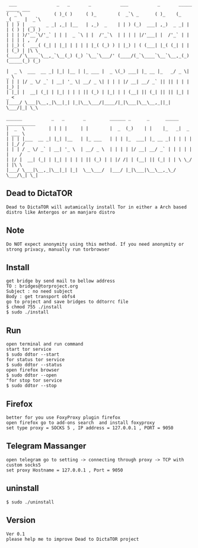 ```
 ___               _   _       _           ___           _       _____ _____ ___   
(  _`\            ( )_( )     ( )_        (  _`\ _      ( )_    (_   _(  _  |  _`\ 
| | ) |  __    _ _| ,_| |__   | ,_)  _    | | ) (_)  ___| ,_)  _ _| | | ( ) | (_) )
| | | )/'__`\/'_` | | |  _ `\ | |  /'_`\  | | | | |/'___| |  /'_` | | | | | | ,  / 
| |_) (  ___( (_| | |_| | | | | |_( (_) ) | |_) | ( (___| |_( (_| | | | (_) | |\ \ 
(____/`\____`\__,_`\__(_) (_) `\__`\___/' (____/(_`\____`\__`\__,_(_) (_____(_) (_)
```
```
|  _ \  ___  __ _| |_| |__ | |_ ___ |  _ \(_) ___| |_ __ |_   _/ _ \|  _ \ 
| | | |/ _ \/ _` | __| '_ \| __/ _ \| | | | |/ __| __/ _` || || | | | |_) |
| |_| |  __| (_| | |_| | | | || (_) | |_| | | (__| || (_| || || |_| |  _ < 
|____/ \___|\__,_|\__|_| |_|\__\___/|____/|_|\___|\__\__,_||_| \___/|_| \_\
```
```
______           _   _       _         ______ _      _      _____ ___________ 
|  _  \         | | | |     | |        |  _  (_)    | |    |_   _|  _  | ___ \
| | | |___  __ _| |_| |__   | |_ ___   | | | |_  ___| |_ __ _| | | | | | |_/ /
| | | / _ \/ _` | __| '_ \  | __/ _ \  | | | | |/ __| __/ _` | | | | | |    / 
| |/ |  __| (_| | |_| | | | | || (_) | | |/ /| | (__| || (_| | | \ \_/ | |\ \ 
|___/ \___|\__,_|\__|_| |_|  \__\___/  |___/ |_|\___|\__\__,_\_/  \___/\_| \_|
```
## Dead to DictaTOR
    Dead to DictaTOR will autamically install Tor in either a Arch based distro like Antergos or an manjaro distro
## Note
    Do NOT expect anonymity using this method. If you need anonymity or strong privacy, manually run torbrowser
## Install
    get bridge by send mail to bellow address
    TO : bridges@torproject.org
    Subject : no need subject
    Body : get transport obfs4
    go to project and save bridges to ddtorrc file
    $ chmod 755 ./install
    $ sudo ./install
## Run
    open terminal and run command
    start tor service
    $ sudo ddtor --start
    for status tor service
    $ sudo ddtor --status
    open firefox browser
    $ sudo ddtor --open
    "for stop tor service
    $ sudo ddtor --stop
## Firefox
    better for you use FoxyProxy plugin firefox
    open firefox go to add-ons search  and install foxyproxy 
    set type proxy = SOCKS 5 , IP address = 127.0.0.1 , PORT = 9050
## Telegram Massanger
    open telegram go to setting -> connecting through proxy -> TCP with custom socks5 
    set proxy Hostname = 127.0.0.1 , Port = 9050 
## uninstall
    $ sudo ./uninstall
## Version
    Ver 0.1
    please help me to improve Dead to DictaTOR project

